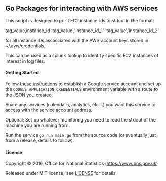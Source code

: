 ## Go Packages for interacting with AWS services

This script is designed to print EC2 instance ids to stdout in the format:

tag_value,instance_id
'tag_value','instance_id_1'
'tag_value','instance_id_2'

for all instance IDs assosciated with the AWS account keys stored in ~/.aws/credentials.

This can be used as a splunk lookup to identify specific EC2 instances of interest in log files.

#### Getting Started

Follow [these instructions](https://developers.google.com/identity/protocols/application-default-credentials#howtheywork)
to establish a Google service account and set up the `GOOGLE_APPLICATION_CREDENTIALS`
environment variable with a route to the JSON you created.

Share any services (calendars, analytics, etc...) you want this service to access with the service account address.

Optional: Set up whatever monitoring you need to read the stdout of the machine
you are running from.

Run the service `go run main.go` from the source code (or eventually just from a release, details to follow).

#### License

Copyright ©‎ 2016, Office for National Statistics (https://www.ons.gov.uk)

Released under MIT license, see [LICENSE](LICENSE.md) for details.
